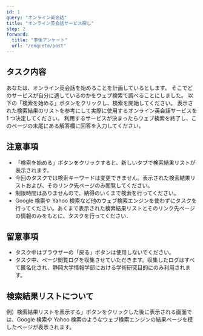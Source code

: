 ```yaml
---
id: 1
query: "オンライン英会話"
title: "オンライン英会話サービス探し"
step: 2
forward:
  title: "事後アンケート"
  url: "/enquete/post"
---
```


## タスク内容

あなたは、オンライン英会話を始めることを計画しているとします。
そこでどのサービスが自分に適しているのかをウェブ検索で調べることにしました。
以下の「検索を始める」ボタンをクリックし、検索を開始してください。
表示された検索結果のリストを参考にして実際に使用するオンライン英会話サービスを 1 つ決定してください。
利用するサービスが決まったらウェブ検索を終了し、このページの末尾にある解答欄に回答を入力してください。

## 注意事項

- 「検索を始める」ボタンをクリックすると、新しいタブで検索結果リストが表示されます。
- 今回のタスクでは検索キーワードは変更できません。表示された検索結果リストおよび、そのリンク先ページのみ閲覧してください。
- 制限時間はありませんので、納得のいくまで検索を行ってください。
- Google 検索や Yahoo 検索など他のウェブ検索エンジンを使わずにタスクを行ってください。あくまで表示された検索結果リストとそのリンク先ページの情報のみをもとに、タスクを行ってください．

## 留意事項

- タスク中はブラウザーの「戻る」ボタンは使用しないでください。
- タスク中、ページ閲覧ログを収集させていただきます。収集したログはすべて匿名化され、静岡大学情報学部における学術研究目的にのみ利用されます。

## 検索結果リストについて

<!-- UIの説明を書きます。 -->

例）検索結果リストを表示する」ボタンをクリックした後に表示される画面では、Google 検索や Yahoo 検索のようなウェブ検索エンジンの結果ページを模したページが表示されます。
